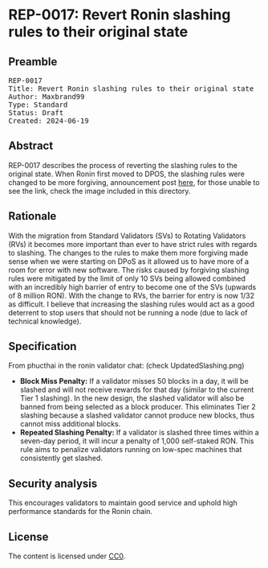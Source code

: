 # REP-0017: Revert Ronin slashing rules to their original state

## Preamble

<pre>
REP-0017
Title: Revert Ronin slashing rules to their original state
Author: Maxbrand99
Type: Standard
Status: Draft
Created: 2024-06-19
</pre>


## Abstract

REP-0017 describes the process of reverting the slashing rules to the original state. When Ronin first moved to DPOS, the slashing rules were changed to be more forgiving, announcement post [here](https://discord.com/channels/930892666705694800/930895348921163786/1094568140593168394), for those unable to see the link, check the image included in this directory.


## Rationale

With the migration from Standard Validators (SVs) to Rotating Validators (RVs) it becomes more important than ever to have strict rules with regards to slashing. The changes to the rules to make them more forgiving made sense when we were starting on DPoS as it allowed us to have more of a room for error with new software. The risks caused by forgiving slashing rules were mitigated by the limit of only 10 SVs being allowed combined with an incredibly high barrier of entry to become one of the SVs (upwards of 8 million RON). With the change to RVs, the barrier for entry is now 1/32 as difficult. I believe that increasing the slashing rules would act as a good deterrent to stop users that should not be running a node (due to lack of technical knowledge).

## Specification

From phucthai in the ronin validator chat: (check UpdatedSlashing.png)

- **Block Miss Penalty:** If a validator misses 50 blocks in a day, it will be slashed and will not receive rewards for that day (similar to the current Tier 1 slashing). In the new design, the slashed validator will also be banned from being selected as a block producer. This eliminates Tier 2 slashing because a slashed validator cannot produce new blocks, thus cannot miss additional blocks.
- **Repeated Slashing Penalty:** If a validator is slashed three times within a seven-day period, it will incur a penalty of 1,000 self-staked RON. This rule aims to penalize validators running on low-spec machines that consistently get slashed.

## Security analysis

This encourages validators to maintain good service and uphold high performance standards for the Ronin chain.

## License

The content is licensed under [CC0](https://creativecommons.org/publicdomain/zero/1.0/).

